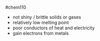 #chem110 
- not shiny / brittle solids or gases
- relatively low melting point
- poor conductors of heat and electricity
- gain electrons from metals
